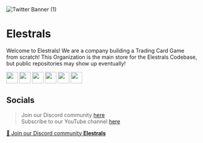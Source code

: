 ![Twitter Banner (1)](https://pbs.twimg.com/profile_banners/1492873932235489281/1690821198/1500x500)

# **Elestrals**

Welcome to Elestrals! We are a company building a Trading Card Game from scratch! This Organization is the main store for the Elestrals Codebase, but public repositories may show up eventually!

<p align="left">
<a href="mailto:elestrals@elestrals.com" style="text-decoration:none">
  <img height="30" src = "https://img.shields.io/badge/gmail-c14438?&style=for-the-badge&logo=gmail&logoColor=white">
</a>
  <a href="https://discord.gg/elestrals" style="text-decoration:none">
  <img height="30" src="https://img.shields.io/badge/discord-darkblue.svg?&style=for-the-badge&logo=discord&logoColor=white" />
</a>
<a href="https://elestrals.com/" style="text-decoration:none">
  <img height="30" src = "https://img.shields.io/badge/website-c14438?&style=for-the-badge&logo=internet&logoColor=white">
</a>
<a href="https://github.com/Elestrals" style="text-decoration:none">
  <img height="30" src="https://img.shields.io/badge/Github-grey.svg?&style=for-the-badge&logo=Github&logoColor=white" />
</a>
<a href="https://www.instagram.com/elestrals" style="text-decoration:none">
  <img height="30" src = "https://img.shields.io/badge/Instagram-%23E4405F.svg?&style=for-the-badge&logo=Instagram&logoColor=white">
</a>
<a href="https://www.youtube.com/@Elestrals" style="text-decoration:none">
  <img height="30" src = "https://img.shields.io/badge/YouTube-%23E20036.svg?&style=for-the-badge&logo=YouTube&logoColor=white">
</a>
<br />

## Socials

> Join our Discord community [here](https://discord.gg/Elestrals)   
> Subscribe to our YouTube channel [here](https://www.youtube.com/@Elestrals?sub_confirmation=1)

<a href="https://discord.gg/Elestrals">👋 Join our Discord community <strong>Elestrals</strong> </a>

